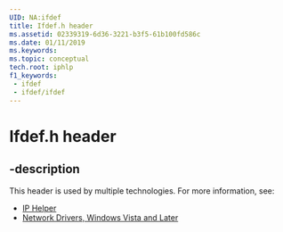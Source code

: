 ```yaml
---
UID: NA:ifdef
title: Ifdef.h header
ms.assetid: 02339319-6d36-3221-b3f5-61b100fd586c
ms.date: 01/11/2019
ms.keywords: 
ms.topic: conceptual
tech.root: iphlp
f1_keywords:
 - ifdef
 - ifdef/ifdef
---
```


# Ifdef.h header


## -description

This header is used by multiple technologies. For more information, see:

- [IP Helper](../_iphlp/index.md)
- [Network Drivers, Windows Vista and Later](../_netvista/index.md)

